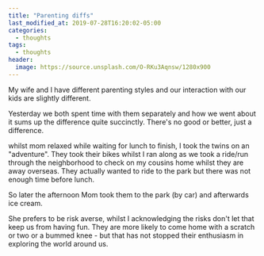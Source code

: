 ```yaml
---
title: "Parenting diffs"
last_modified_at: 2019-07-28T16:20:02-05:00
categories:
  - thoughts
tags:
  - thoughts
header:
  image: https://source.unsplash.com/O-RKu3Aqnsw/1280x900
---
```

My wife and I have different parenting styles and our interaction with our kids are slightly different.

Yesterday we both spent time with them separately and how we went about it sums up
the difference quite succinctly. There's no good or better, just a difference.

whilst mom relaxed while waiting for lunch to finish, I took the twins on an "adventure".
They took their bikes whilst I ran along as we took a ride/run through the neighborhood to check on my cousins home whilst they are away overseas.
They actually wanted to ride to the park but there was not enough time before lunch.

So later the afternoon Mom took them to the park (by car) and afterwards ice cream.

She prefers to be risk averse, whilst I acknowledging the risks don't let that keep us
from having fun. They are more likely to come home with a scratch or two or a bummed knee - but that has not stopped their enthusiasm in exploring the world around us.
